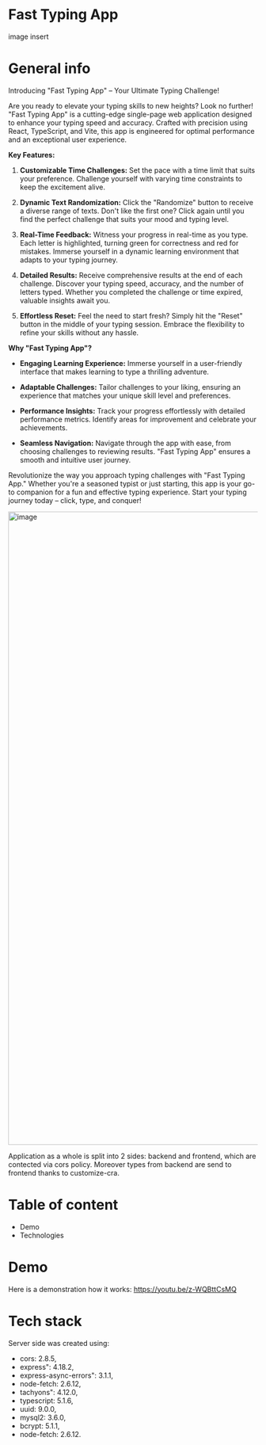 # Fast Typing App
image insert

# General info
Introducing "Fast Typing App" – Your Ultimate Typing Challenge!

Are you ready to elevate your typing skills to new heights? Look no further! "Fast Typing App" is a cutting-edge single-page web application designed to enhance your typing speed and accuracy. Crafted with precision using React, TypeScript, and Vite, this app is engineered for optimal performance and an exceptional user experience.

**Key Features:**

1. **Customizable Time Challenges:** Set the pace with a time limit that suits your preference. Challenge yourself with varying time constraints to keep the excitement alive.

2. **Dynamic Text Randomization:** Click the "Randomize" button to receive a diverse range of texts. Don't like the first one? Click again until you find the perfect challenge that suits your mood and typing level.

3. **Real-Time Feedback:** Witness your progress in real-time as you type. Each letter is highlighted, turning green for correctness and red for mistakes. Immerse yourself in a dynamic learning environment that adapts to your typing journey.

4. **Detailed Results:** Receive comprehensive results at the end of each challenge. Discover your typing speed, accuracy, and the number of letters typed. Whether you completed the challenge or time expired, valuable insights await you.

5. **Effortless Reset:** Feel the need to start fresh? Simply hit the "Reset" button in the middle of your typing session. Embrace the flexibility to refine your skills without any hassle.

**Why "Fast Typing App"?**

- **Engaging Learning Experience:** Immerse yourself in a user-friendly interface that makes learning to type a thrilling adventure.

- **Adaptable Challenges:** Tailor challenges to your liking, ensuring an experience that matches your unique skill level and preferences.

- **Performance Insights:** Track your progress effortlessly with detailed performance metrics. Identify areas for improvement and celebrate your achievements.

- **Seamless Navigation:** Navigate through the app with ease, from choosing challenges to reviewing results. "Fast Typing App" ensures a smooth and intuitive user journey.

Revolutionize the way you approach typing challenges with "Fast Typing App." Whether you're a seasoned typist or just starting, this app is your go-to companion for a fun and effective typing experience. Start your typing journey today – click, type, and conquer!

<img width="1279" alt="image" src="https://github.com/Paveu99/BinanceAppBack/assets/100468919/a2e301c1-0f6c-4072-9f5a-bc31533c8e5e">

Application as a whole is split into 2 sides: backend and frontend, which are contected via cors policy. Moreover types from backend are send to frontend thanks to customize-cra.

# Table of content
- Demo
- Technologies

# Demo
Here is a demonstration how it works: https://youtu.be/z-WQBttCsMQ

# Tech stack
Server side was created using:
- cors: 2.8.5,
- express": 4.18.2,
- express-async-errors": 3.1.1,
- node-fetch: 2.6.12,
- tachyons": 4.12.0,
- typescript: 5.1.6,
- uuid: 9.0.0,
- mysql2: 3.6.0,
- bcrypt: 5.1.1,
- node-fetch: 2.6.12.
